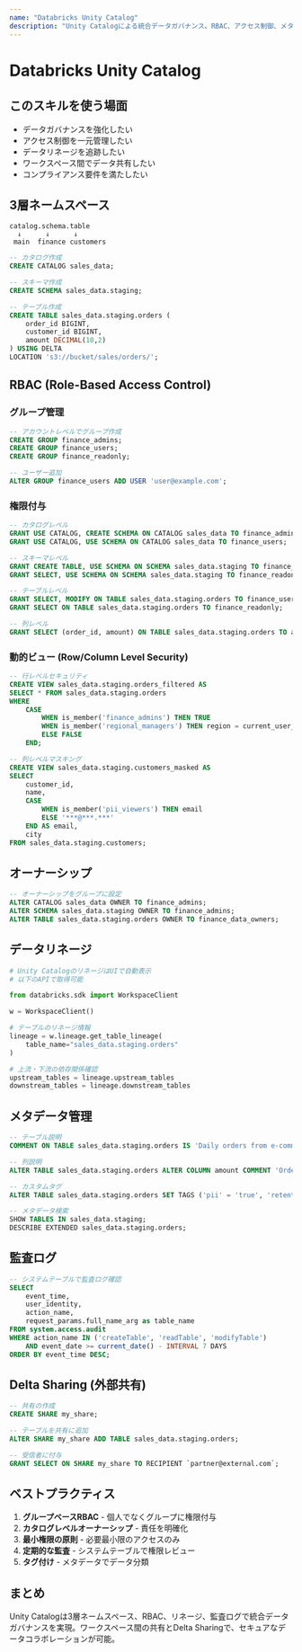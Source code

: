 ```yaml
---
name: "Databricks Unity Catalog"
description: "Unity Catalogによる統合データガバナンス。RBAC、アクセス制御、メタデータ管理、リネージ追跡、監査ログ"
---
```


# Databricks Unity Catalog

## このスキルを使う場面

- データガバナンスを強化したい
- アクセス制御を一元管理したい
- データリネージを追跡したい
- ワークスペース間でデータ共有したい
- コンプライアンス要件を満たしたい

## 3層ネームスペース

```
catalog.schema.table
  ↓      ↓      ↓
 main  finance customers
```

```sql
-- カタログ作成
CREATE CATALOG sales_data;

-- スキーマ作成
CREATE SCHEMA sales_data.staging;

-- テーブル作成
CREATE TABLE sales_data.staging.orders (
    order_id BIGINT,
    customer_id BIGINT,
    amount DECIMAL(10,2)
) USING DELTA
LOCATION 's3://bucket/sales/orders/';
```

## RBAC (Role-Based Access Control)

### グループ管理

```sql
-- アカウントレベルでグループ作成
CREATE GROUP finance_admins;
CREATE GROUP finance_users;
CREATE GROUP finance_readonly;

-- ユーザー追加
ALTER GROUP finance_users ADD USER 'user@example.com';
```

### 権限付与

```sql
-- カタログレベル
GRANT USE CATALOG, CREATE SCHEMA ON CATALOG sales_data TO finance_admins;
GRANT USE CATALOG, USE SCHEMA ON CATALOG sales_data TO finance_users;

-- スキーマレベル
GRANT CREATE TABLE, USE SCHEMA ON SCHEMA sales_data.staging TO finance_admins;
GRANT SELECT, USE SCHEMA ON SCHEMA sales_data.staging TO finance_readonly;

-- テーブルレベル
GRANT SELECT, MODIFY ON TABLE sales_data.staging.orders TO finance_users;
GRANT SELECT ON TABLE sales_data.staging.orders TO finance_readonly;

-- 列レベル
GRANT SELECT (order_id, amount) ON TABLE sales_data.staging.orders TO analyst_group;
```

### 動的ビュー (Row/Column Level Security)

```sql
-- 行レベルセキュリティ
CREATE VIEW sales_data.staging.orders_filtered AS
SELECT * FROM sales_data.staging.orders
WHERE
    CASE
        WHEN is_member('finance_admins') THEN TRUE
        WHEN is_member('regional_managers') THEN region = current_user_region()
        ELSE FALSE
    END;

-- 列レベルマスキング
CREATE VIEW sales_data.staging.customers_masked AS
SELECT
    customer_id,
    name,
    CASE
        WHEN is_member('pii_viewers') THEN email
        ELSE '***@***.***'
    END AS email,
    city
FROM sales_data.staging.customers;
```

## オーナーシップ

```sql
-- オーナーシップをグループに設定
ALTER CATALOG sales_data OWNER TO finance_admins;
ALTER SCHEMA sales_data.staging OWNER TO finance_admins;
ALTER TABLE sales_data.staging.orders OWNER TO finance_data_owners;
```

## データリネージ

```python
# Unity CatalogのリネージはUIで自動表示
# 以下のAPIで取得可能

from databricks.sdk import WorkspaceClient

w = WorkspaceClient()

# テーブルのリネージ情報
lineage = w.lineage.get_table_lineage(
    table_name="sales_data.staging.orders"
)

# 上流・下流の依存関係確認
upstream_tables = lineage.upstream_tables
downstream_tables = lineage.downstream_tables
```

## メタデータ管理

```sql
-- テーブル説明
COMMENT ON TABLE sales_data.staging.orders IS 'Daily orders from e-commerce platform';

-- 列説明
ALTER TABLE sales_data.staging.orders ALTER COLUMN amount COMMENT 'Order amount in USD';

-- カスタムタグ
ALTER TABLE sales_data.staging.orders SET TAGS ('pii' = 'true', 'retention' = '7years');

-- メタデータ検索
SHOW TABLES IN sales_data.staging;
DESCRIBE EXTENDED sales_data.staging.orders;
```

## 監査ログ

```sql
-- システムテーブルで監査ログ確認
SELECT
    event_time,
    user_identity,
    action_name,
    request_params.full_name_arg as table_name
FROM system.access.audit
WHERE action_name IN ('createTable', 'readTable', 'modifyTable')
    AND event_date >= current_date() - INTERVAL 7 DAYS
ORDER BY event_time DESC;
```

## Delta Sharing (外部共有)

```sql
-- 共有の作成
CREATE SHARE my_share;

-- テーブルを共有に追加
ALTER SHARE my_share ADD TABLE sales_data.staging.orders;

-- 受信者に付与
GRANT SELECT ON SHARE my_share TO RECIPIENT `partner@external.com`;
```

## ベストプラクティス

1. **グループベースRBAC** - 個人でなくグループに権限付与
2. **カタログレベルオーナーシップ** - 責任を明確化
3. **最小権限の原則** - 必要最小限のアクセスのみ
4. **定期的な監査** - システムテーブルで権限レビュー
5. **タグ付け** - メタデータでデータ分類

## まとめ

Unity Catalogは3層ネームスペース、RBAC、リネージ、監査ログで統合データガバナンスを実現。ワークスペース間の共有とDelta Sharingで、セキュアなデータコラボレーションが可能。
